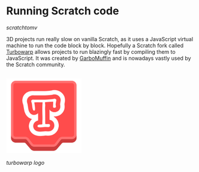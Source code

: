 # Running Scratch code
*scratchtomv*

3D projects run really slow on vanilla Scratch, as it uses a JavaScript virtual machine to run the code block by block. 
Hopefully a Scratch fork called [Turbowarp](https://turbowarp.org/) allows projects to run blazingly fast by compiling them to JavaScript. It was created by [GarboMuffin](https://scratch.mit.edu/users/GarboMuffin/) and is nowadays vastly used by the Scratch community.
##
<img src="../images/turbowarp logo.png" width="200">

*turbowarp logo*